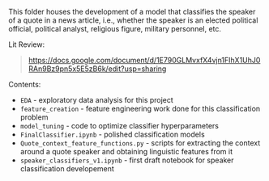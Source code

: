This folder houses the development of a model that classifies the speaker of a quote in a news article, i.e., whether the speaker is an elected political official, political analyst, religious figure, military personnel, etc.

Lit Review: 
> https://docs.google.com/document/d/1E790GLMvxfX4vjn1FIhX1UhJ0RAn9Bz9pn5x5E5zB6k/edit?usp=sharing

Contents:
* `EDA` - exploratory data analysis for this project
* `feature_creation` - feature engineering work done for this classification problem
* `model_tuning` - code to optimize classifier hyperparameters
* `FinalClassifier.ipynb` - polished classification models
* `Quote_context_feature_functions.py` - scripts for extracting the context around a quote speaker and obtaining linguistic features from it
* `speaker_classifiers_v1.ipynb` - first draft notebook for speaker classification developement
